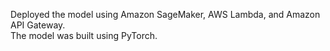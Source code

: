 Deployed the model using Amazon SageMaker, AWS Lambda, and Amazon API Gateway.
<br>
The model was built using PyTorch.
